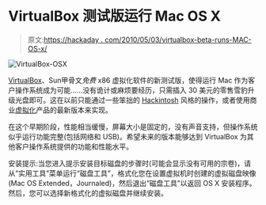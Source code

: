 # VirtualBox 测试版运行 Mac OS X

> 原文:[https://hackaday . com/2010/05/03/virtualbox-beta-runs-MAC-OS-x/](https://hackaday.com/2010/05/03/virtualbox-beta-runs-mac-os-x/)

![](../Images/8117d21dfe073bfcabcf2ded2c283ea2.png "VirtualBox-OSX")

[](http://forums.virtualbox.org/viewtopic.php?f=1&t=30287)[VirtualBox](http://www.virtualbox.org/)、Sun甲骨文*免费* x86 虚拟化软件的新测试版，使得运行 Mac 作为客户操作系统成为可能……没有诡计或麻烦要经历，只需插入 30 美元的零售雪豹升级光盘即可。这在以前只能通过一些笨拙的 [Hackintosh](http://hackaday.com/2009/06/16/dell-vostro-a90-hackintosh/) 风格的操作，或者使用商业[虚拟化](http://hackaday.com/2005/10/24/how-to-vmware-player-modification/)产品的最新版本来实现。

在这个早期阶段，性能相当缓慢，屏幕大小是固定的，没有声音支持，但操作系统似乎运行功能完整(包括网络和 USB)。希望未来的版本能够达到 VirtualBox 为其他客户操作系统提供的功能和性能水平。

安装提示:当您进入提示安装目标磁盘的步骤时(可能会显示没有可用的宗卷)，请从“实用工具”菜单运行“磁盘工具”，格式化您在设置虚拟机时创建的虚拟磁盘映像(Mac OS Extended，Journaled)，然后退出“磁盘工具”以返回 OS X 安装程序。然后，您可以选择新格式化的虚拟磁盘并继续安装。
